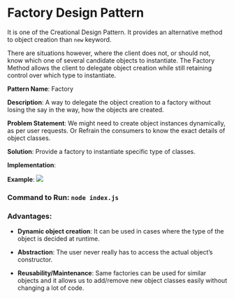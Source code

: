 # Factory Design Pattern

It is one of the Creational Design Pattern. It provides an alternative method to object creation than `new` keyword.

There are situations however, where the client does not, or should not, know which one of several candidate objects to instantiate. The Factory Method allows the client to delegate object creation while still retaining control over which type to instantiate.

**Pattern Name**: Factory

**Description**: A way to delegate the object creation to a factory without losing the say in the way, how the objects are created.

**Problem Statement**: We might need to create object instances dynamically, as per user requests. Or Refrain the consumers to know the exact details of object classes.

**Solution**: Provide a factory to instantiate specific type of classes.

**Implementation**:

**Example**:
![](https://www.c-sharpcorner.com/UploadFile/BlogImages/06152019215721PM/uml.png)

### Command to Run: `node index.js`

### Advantages:

- **Dynamic object creation**: It can be used in cases where the type of the object is decided at runtime.
- **Abstraction**: The user never really has to access the actual object’s constructor.

- **Reusability/Maintenance**: Same factories can be used for similar objects and it allows us to add/remove new object classes easily without changing a lot of code.
